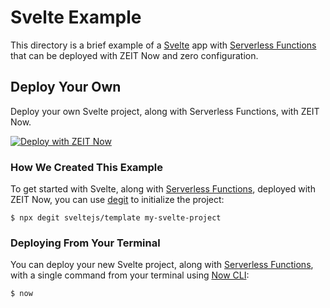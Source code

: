# Svelte Example

This directory is a brief example of a [Svelte](https://svelte.dev/) app with [Serverless Functions](https://zeit.co/docs/v2/serverless-functions/introduction) that can be deployed with ZEIT Now and zero configuration.

## Deploy Your Own

Deploy your own Svelte project, along with Serverless Functions, with ZEIT Now.

[![Deploy with ZEIT Now](https://zeit.co/button)](https://zeit.co/new/project?template=https://github.com/zeit/now-examples/tree/master/svelte-functions)

### How We Created This Example

To get started with Svelte, along with [Serverless Functions](https://zeit.co/docs/v2/serverless-functions/introduction), deployed with ZEIT Now, you can use [degit](https://github.com/Rich-Harris/degit) to initialize the project:

```shell
$ npx degit sveltejs/template my-svelte-project
```

### Deploying From Your Terminal

You can deploy your new Svelte project, along with [Serverless Functions](https://zeit.co/docs/v2/serverless-functions/introduction), with a single command from your terminal using [Now CLI](/download):

```shell
$ now
```
